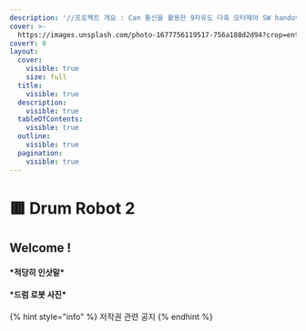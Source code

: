 ```yaml
---
description: '//프로젝트 개요 : Can 통신을 활용한 9자유도 다축 모터제어 SW handover document'
cover: >-
  https://images.unsplash.com/photo-1677756119517-756a188d2d94?crop=entropy&cs=srgb&fm=jpg&ixid=M3wxOTcwMjR8MHwxfHNlYXJjaHw0fHxBSXxlbnwwfHx8fDE3MDE2OTEwOTJ8MA&ixlib=rb-4.0.3&q=85
coverY: 0
layout:
  cover:
    visible: true
    size: full
  title:
    visible: true
  description:
    visible: true
  tableOfContents:
    visible: true
  outline:
    visible: true
  pagination:
    visible: true
---
```


# 🟥 Drum Robot 2

## Welcome !

#### \*적당히 인삿말\*

#### \*드럼 로봇 사진\*

{% hint style="info" %}
저작권 관련 공지
{% endhint %}
